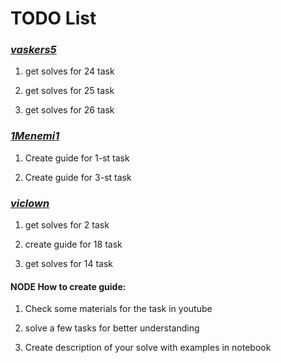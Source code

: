 # TODO List

### [*vaskers5*](https://github.com/vaskers5)

1) get solves for 24 task

2) get solves for 25 task

3) get solves for 26 task

### [*1Menemi1*](https://github.com/1Menemi1)

1) Create guide for 1-st task

2) Create guide for 3-st task


### [*viclown*](https://github.com/viclown)

1) get solves for 2 task

2) create guide for 18 task

3) get solves for 14 task

#### NODE How to create guide:

1) Check some materials for the task in youtube

2) solve a few tasks for better understanding

3) Create description of your solve with examples in notebook
